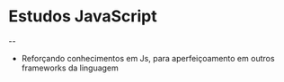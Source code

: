 # Estudos JavaScript 
-- 
- Reforçando conhecimentos em Js, para aperfeiçoamento em outros frameworks da linguagem
